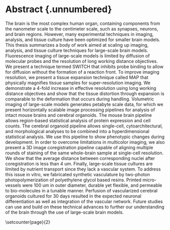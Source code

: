 # Abstract {.unnumbered}

The brain is the most complex human organ, containing components from the nanometer scale to the centimeter scale, such as synapses, neurons, and brain regions. However, many experimental techniques in imaging, analysis, and tissue culture have been optimized for smaller brain models. This thesis summarizes a body of work aimed at scaling up imaging, analysis, and tissue culture techniques for large-scale brain models. Fluorescence imaging of large-scale models is limited by diffusion of molecular probes and the resolution of long working distance objectives. We present a technique termed SWITCH that inhibits probe binding to allow for diffusion without the formation of a reaction front. To improve imaging resolution, we present a tissue expansion technique called MAP that physically magnifies tissue samples for super-resolution imaging. We demonstrate a 4-fold increase in effective resolution using long working distance objectives and show that the tissue distortion through expansion is comparable to the deformation that occurs during handling. Volumetric imaging of large-scale models generates petabyte scale data, for which we present horizontally scalable image processing pipelines for analysis of intact mouse brains and cerebral organoids. The mouse brain pipeline allows region-based statistical analysis of protein expression and cell counts. The cerebral organoid pipeline allows single-cell, cytoarchitectural, and morphological analyses to be combined into a hyperdimensional statistical analysis. We use this pipeline to show phenotypic changes during development. In order to overcome limitations in multicolor imaging, we also present a 3D image coregistration pipeline capable of aligning multiple rounds of staining of the same whole-brain sample at single-cell resolution. We show that the average distance between corresponding nuclei after coregistration is less than 4 um. Finally, large-scale tissue cultures are limited by nutrient transport since they lack a vascular system. To address this issue in vitro, we fabricated synthetic vasculature by two-photon photopolymerization of polyethylene glycol based resins. Printed micro-vessels were 100 um in outer diameter, durable yet flexible, and permeable to bio-molecules in a tunable manner. Perfusion of vascularized cerebral organoids cultured for 30 days resulted in the expected neuronal differentiation as well as integration of the vascular network. Future studies can use and build on these technical advances to further our understanding of the brain through the use of large-scale brain models.

\setcounter{page}{2}
